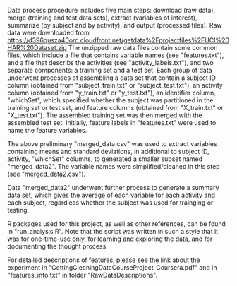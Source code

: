 Data process procedure includes five main steps: download (raw data), merge (training and test data sets), extract (variables of interest), summarize (by subject and by activity), and output (processed files). Raw data were downloaded from https://d396qusza40orc.cloudfront.net/getdata%2Fprojectfiles%2FUCI%20HAR%20Dataset.zip The unzipped raw data files contain some common files, which include a file that contains variable names (see "features.txt"), and a file that describs the activities (see "activity_labels.txt"), and two separate components: a training set and a test set. Each group of data underwent processes of assembling a data set that contain a subject ID column (obtained from "subject_train.txt" or "subject_test.txt"), an activity column (obtained from "y_train.txt" or "y_test.txt"), an identifier column, "whichSet", which specified whether the subject was partitioned in the training set or test set, and feature columns (obtained from "X_train.txt" or "X_test.txt"). The assembled training set was then merged with the assembled test set. Initially, feature labels in "features.txt" were used to name the feature variables.

The above preliminary "merged_data.csv" was used to extract variables containing means and standard deviations, in additional to subject ID, activity, "whichSet" columns, to generated a smaller subset named "merged_data2". The variable names were simplified/cleaned in this step (see "merged_data2.csv").

Data "merged_data2" underwent further process to generate a summary data set, which gives the average of each variable for each activity and each subject, regardless whether the subject was used for trainging or testing.

R packages used for this project, as well as other references, can be found in "run_analysis.R". Note that the script was written in such a style that it was for one-time-use only, for learning and exploring the data, and for documenting the thought process.

For detailed descriptions of features, please see the link about the experiment in "GettingCleaningDataCourseProject_Coursera.pdf" and in "features_info.txt" in folder "RawDataDescriptions".
